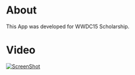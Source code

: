 # About

This App was developed for WWDC15 Scholarship.

# Video

[![ScreenShot](http://share.gifyoutube.com/y5Vxez.gif)](https://www.youtube.com/watch?v=svdHeZCTXNo)
